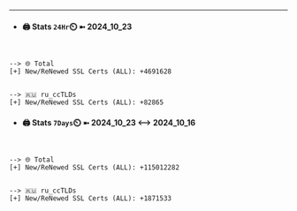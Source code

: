 

---
- #### 🖨️ **Stats** `24Hr`⏲️ ➼ 2024_10_23
```console


--> 🌐 Total
[+] New/ReNewed SSL Certs (ALL): +4691628


--> 🇷🇺 ru_ccTLDs
[+] New/ReNewed SSL Certs (ALL): +82865

```

- #### 🖨️ **Stats** `7Days`⏲️ ➼ 2024_10_23 <--> 2024_10_16
```console


--> 🌐 Total
[+] New/ReNewed SSL Certs (ALL): +115012282


--> 🇷🇺 ru_ccTLDs
[+] New/ReNewed SSL Certs (ALL): +1871533

```

